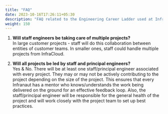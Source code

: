 ```yaml
---
title: "FAQ"
date: 2023-10-16T17:26:11+05:30
description: "FAQ related to the Engineering Career Ladder used at InfraCloud"
weight: 150
---
```


<!-- 1. **Who all under engineering organization are covered under Career Laddering?**   -->
<!--    The engineering career laddering is applicable to Product/SRE/QE/Security Engineers in the Organization. -->

1. **Will staff engineers be taking care of multiple projects?**  
   In large customer projects - staff will do this collaboration between entities of customer teams. In smaller ones, staff could handle multiple projects from InfraCloud.

1. **Will all projects be led by staff and principal engineers?**  
   Yes & No. There will be at least one staff/principal engineer associated with every project. They may or may not be actively contributing to the project depending on the size of the project. This ensures that every Infranaut has a mentor who knows/understands the work being delivered on the ground for an effective feedback loop. Also, the staff/principal engineer will be responsible for the general health of the project and will work closely with the project team to set up best practices.


<!-- 1. **Can an Infranaut skip a level?**   -->
<!--    The technical chops plays an important role here & need mastery over time. Hence, one has to go through the journey at each level.  -->


<!-- Q7: Do the framework/criteria will consequently become performance goals to be defined for each level in the progression ladder, or this is separate from the existing performance goals we currently have? -->

<!-- Ans 7:  It will not 100% replace performance management - but you can see a good overlap in performance management metrics and these like org building, delighting people etc. And within the core - there are sub-points like communication etc. So in a way, this is more like an implementation of the same with better clarity on roles & responsibilities at each level. The next steps will be to define KPI at the project level by Principle Engineers & Staff Engineers  -->

<!-- Q9: Do all the promotions require open roles? e.g. someone moving from ASRE to SRE - does not really need an open role correct? -->

<!-- Ans 9: That is correct, a movement from ASRE to SRE doesn’t require an open role. This movement will be effected based on demonstrated capabilities of the next role (and will happen mostly during annual appraisal cycles). Demonstrating the capabilities of the next role is a prerequisite for any promotion - however, for other promotions, additional criteria will include business growth as well.  -->

<!-- Q13: It would be good to define the years of experience for each level, for someone to get promoted to the next level. Also if it is fine for someone gets promoted early because they outperform others at the same level or show the capability to be at the next level. -->

<!-- Ans 13: Though we have added indicative numbers in individual descriptions - they are not hard values. We don't want to constrain Infranaut who can move fast - to not move fast. -->

<!-- Q14: We can think of naming the Technical Project Manager as Engineering Manager (If we are planning to have a similar ROR for TPM. but i see that TPM roles are yet to be defined)  -->

<!-- Ans 14: Engineering Manager designation typically deals with specific areas/departments within a wider engineering org. TPM usually is associated with specific projects within the area/departments. As of now, we are rolling out TPM roles and will evolve the PM org over time as we grow. -->

<!-- 1. **When do we refer to career laddering?**   -->
<!--   Career Laddering can be referred to at any point in time to know a detailed understanding of the role.   -->
<!--   Eg1: A new Infranaut to read and discuss with a mentor in the first 30 days of On-boarding   -->
<!--   Eg 2: Need role clarity   -->
<!--   Eg 3: When the Career Laddering rollout is new or each time when its updated   -->
<!--   Eg 4. If there is an opportunity to change tracks -->
